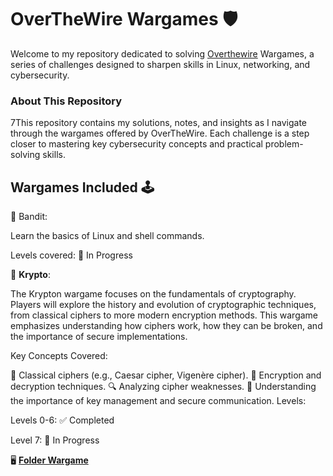 # OverTheWire Wargames 🛡️

Welcome to my repository dedicated to solving [Overthewire](https://overthewire.org/wargames/) Wargames, a series of challenges designed to sharpen skills in Linux, networking, and cybersecurity.

### About This Repository

7This repository contains my solutions, notes, and insights as I navigate through the wargames offered by OverTheWire. Each challenge is a step closer to mastering key cybersecurity concepts and practical problem-solving skills.

## Wargames Included 🕹️ 

📌 Bandit:

Learn the basics of Linux and shell commands.

Levels covered: 🚧 In Progress

📌 **Krypto**:

The Krypton wargame focuses on the fundamentals of cryptography. Players will explore the history and evolution of cryptographic techniques, from classical ciphers to more modern encryption methods. This wargame emphasizes understanding how ciphers work, how they can be broken, and the importance of secure implementations.

Key Concepts Covered:

🧩 Classical ciphers (e.g., Caesar cipher, Vigenère cipher).
🔑 Encryption and decryption techniques.
🔍 Analyzing cipher weaknesses.
🚩 Understanding the importance of key management and secure communication.
Levels:

Levels 0-6: ✅ Completed

Level 7: 🚧 In Progress

🖥️ [**Folder Wargame**](https://github.com/Cristian5tarellas/Wargames/tree/main/Krypton)
